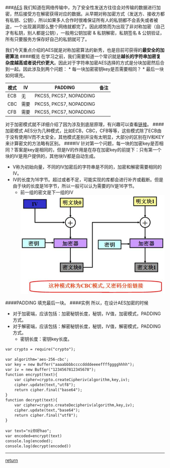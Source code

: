 ###[AES](https://www.jianshu.com/p/3840b344b27c?utm_campaign=maleskine&utm_content=note&utm_medium=seo_notes&utm_source=recommendation)
我们知道在网络传输中，为了安全性发送方往往会对传输的数据进行加密，然后接受方在解密获得对应的数据。从早期对称加密方式（发送方、接收方都有私钥、公钥），所以如果多人合作时很难保证所有人的私钥都不会丢失或者被盗，一个出现漏洞那么整个网络就都完了。因此顺势而为出现了非对称加密（自己才有私钥，别人都是公钥），一般用公钥加密 & 私钥解密，私钥签名 & 公钥验证，所有只要服务方保存好自己的私钥就可了。

我们今天重点介绍的AES就是对称加密算法的新秀，也是目前可获得的**最安全的加密算法**
####概览
在学习之前，我们需要知道一个常识就是**越长的字符串加密复杂度越高或者说代价更大**。因此对于字符串加密AES选择的方式是分块加密然后合到一起。因此涉及到两个问题：
    * 每一块加密密钥key是否需要相同？
    * 最后一块如何填充。

| 模式 | IV | PADDING | 备注 |
| - | - | - | - |
| ECB | 无 | PKCS5, PKCS7, NOPADDING | |
| CBC | 需要 | PKCS5, PKCS7, NOPADDING | |
| CFB | 需要 | PKCS5, PKCS7, NOPADDING | |
对于加密模式就不详细介绍了因为涉及到底层原理，有兴趣可以查看[链接](https://blog.csdn.net/chence19871/article/details/27653805)。
####加密模式
AES分为几种模式，比如ECB，CBC，CFB等等，这些模式除了ECB由于没有使用IV而不太安全，其他模式差别并没有太明显，大部分的区别在IV和KEY来计算密文的方法略有区别。
####IV
针对第一个问题，每一块的加密key是否相同？答案是key是相同的，但是IV的作用是在存在加密key的前提下：只有第一个块的IV是用户提供的，其他块IV都是自动生成。 
* V称为初始向量，不同的IV加密后的字符串是不同的，加密和解密需要相同的IV。
* IV的长度为16字节。超过或者不足，可能实现的库都会进行补齐或截断。但是由于块的长度是16字节，所以一般可以认为需要的IV是16字节。
    * 前一组的密文是下一组的IV
![](/assets/1116725-76f308b0bdbaa71d.jpg)

####PADDING
填充最后一块。
####实例
所以，在设计AES加密的时候 
* 对于加密端，应该包括：加密秘钥长度，秘钥，IV值，加密模式，PADDING方式。 
* 对于解密端，应该包括：解密秘钥长度，秘钥，IV值，解密模式，PADDING方式。
    * 密钥长度：密钥key长度。

```nodejs
var crypto = require("crypto");

var algorithm='aes-256-cbc';
var key = new Buffer("aaaabbbbccccddddeeeeffffgggghhhh");
var iv = new Buffer("1234567812345678");
function encrypt(text){
    var cipher=crypto.createCipheriv(algorithm,key,iv);
    cipher.update(text,"utf8");
    return cipher.final("base64");
}
function decrypt(text){
    var cipher=crypto.createDecipheriv(algorithm,key,iv);
    cipher.update(text,"base64");
    return cipher.final("utf8");
}

var text="ni你好hao";
var encoded=encrypt(text)
console.log(encoded);
console.log(decrypt(encoded))
```

**********




[return](README.md)